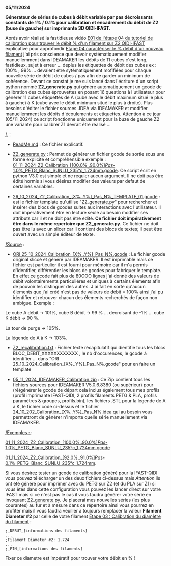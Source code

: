 **05/11/2024**

**Génerateur de séries de cubes à débit variable par pas décroissants constants de 1% / 0.1% pour calibration et encadrement du débit de Z2 (buse de gauche) sur imprimante 3D QIDI-IFAST.**

Aprés avoir réalisé la fastidieuse vidéo [E01 de l'étape 04 du tutoriel de calibration pour trouver le débit % d'un filament sur Z2 QIDI-IFAST](https://youtu.be/gn3A1lFX0vc) explicative pour approfondir [Etape 04 caractériser le % débit d'un nouveau filament](https://github.com/sudtek/IMPRIMANTES_3D/tree/f0b85f540401e21b22918730633c640832fa8458/QIDI/IFAST/CALIBRATION/Etape%2004) j'ai pris conscience que devoir systématiquement modifier manuellemment dans IDEAMAKER les débits de 11 cubes c'est long, fastidieux, sujet à erreur ... deplus les étiquettes de débit des cubes ex : 100% ; 99% ... devaient être sytématiquement mofifiées pour chaque nouvelle série de débit de cubes / pas afin de garder un minimum de cohérence.  Devant ce constat je me suis lancé dans l'écriture d'un script python nommé **Z2_generate.py** qui génére automatiquement un gcode de calibration des cubes éprouvettes en posant 16 questions à l'utilisateur pour générer 11 cubes étiquettés de A (cube avec le débit maximum situé le plus à gauche) à K (cube avec le débit minimum situé le plus à droite). Plus besoins d'éditer le fichier sources .IDEA via IDEAMAKER et modifier manuellemment les débits d'écoulements et etiquettes. Attention à ce jour (05/11_2024) ce script fonctionne uniquement pour la buze de gauche Z2 une variante pour calibrer Z1 devrait être réalisé ...

[/.](https://github.com/sudtek/IMPRIMANTES_3D/tree/7fcbe4567642c7eb1b9e53f8b73f05a81d9aab80/QIDI/IFAST/CALIBRATION/Etape%2004/Z2_Calibration_Script) :

- [ReadMe.md](https://github.com/sudtek/IMPRIMANTES_3D/blob/7cafb12449ad44995997dd2e7e61ac8081cbc6da/QIDI/IFAST/CALIBRATION/Etape%2004/Z2_Calibration_Script/ReadMe.md) : Ce fichier explicatif.
  
- [Z2_generate.py](https://github.com/sudtek/IMPRIMANTES_3D/blob/b0ba36f662e1e2850cdf81203b2ab84ad15976f0/QIDI/IFAST/CALIBRATION/Etape%2004/Z2_Calibration_Script/Z2_generate.py) : Permet de générer un fichier gcode de sortie sous une forme explicite et compréhensible exemple : [01_11_2024_Z2_Calibration_[100.0%..90.0%]_Pas_-1.0%_PETG_Blanc_SUNLU_235°c_1.724mm.gcode](https://github.com/sudtek/IMPRIMANTES_3D/blob/7fcbe4567642c7eb1b9e53f8b73f05a81d9aab80/QIDI/IFAST/CALIBRATION/Etape%2004/Z2_Calibration_Script/Exemples/01_11_2024_Z2_Calibration_%5B100.0%25..90.0%25%5D_Pas_-1.0%25_PETG_Blanc_SUNLU_235%C2%B0c_1.724mm.gcode). Ce script écrit en python V3.0 est simple et ne requier aucun argument. Il ne doit pas être édité hormis si vous désirez modifier des valeurs par defaut de certaines variables.
  
- [26_10_2024_Z2_Calibration_[X%..Y%]_Pas_N%_TEMPLATE_01.gcode](https://github.com/sudtek/IMPRIMANTES_3D/blob/b0ba36f662e1e2850cdf81203b2ab84ad15976f0/QIDI/IFAST/CALIBRATION/Etape%2004/Z2_Calibration_Script/26_10_2024_Z2_Calibration_%5BX%25..Y%25%5D_Pas_N%25_TEMPLATE_01.gcode)  : est le fichier template qu'utilise "[Z2_generate.py](https://github.com/sudtek/IMPRIMANTES_3D/blob/b0ba36f662e1e2850cdf81203b2ab84ad15976f0/QIDI/IFAST/CALIBRATION/Etape%2004/Z2_Calibration_Script/Z2_generate.py)" pour rechercher et insérer des blocs de gcodes suites aux interactions avec l'utilisateur. Il doit imperativement être en lecture seule au besoin modifier ses attributs car il et ne doit pas être edité. **Ce fichier doit impérativement être dans le même repertoire que Z2_generate.py**. Ce fichier ne doit pas être lu avec un slicer car il contient des blocs de textes; il peut être ouvert avec un simple éditeur de texte.

[/Source](https://github.com/sudtek/IMPRIMANTES_3D/tree/7fcbe4567642c7eb1b9e53f8b73f05a81d9aab80/QIDI/IFAST/CALIBRATION/Etape%2004/Z2_Calibration_Script/SOURCE) :
- [ORI 25_10_2024_Calibration_[X%..Y%]_Pas_N%.gcode](https://github.com/sudtek/IMPRIMANTES_3D/blob/7fcbe4567642c7eb1b9e53f8b73f05a81d9aab80/QIDI/IFAST/CALIBRATION/Etape%2004/Z2_Calibration_Script/SOURCE/ORI%2025_10_2024_Calibration_%5BX%25..Y%25%5D_Pas_N%25.gcode) : Le fichier gcode original sliccé et généré par IDEAMAKER. Il est imprimable mais ce fichier est particulier il est fourni pour mémoire car il m'a permis d'identifier, différentier les blocs de gcodes pour fabriquer le template. En effet ce gcode fait plus de 80OOO lignes j'ai donné des valeurs de débit volontairements particuliéres et uniques à certains élements afin de pouvoir les distinguer des autres. J'ai fait en sorte qu'aucun élements que j'ai créé n'est pas de valeurs de débit = 100% ainsi j'ai pu identifier et retrouver chacun des élements recherchés de façon non ambigue. Exemple :

Le cube A débit -> 101%, cube B débit -> 99 % ... decroisant de -1% ... cube K débit -> 90 %.

La tour de purge -> 105%.

La légende de A à K -> 103%.

- [Z2_recalibration.txt](https://github.com/sudtek/IMPRIMANTES_3D/blob/7fcbe4567642c7eb1b9e53f8b73f05a81d9aab80/QIDI/IFAST/CALIBRATION/Etape%2004/Z2_Calibration_Script/SOURCE/Z2_recalibration.txt) : Fichier texte récapitulatif qui dientifie tous les blocs BLOC_DEBIT_XXXXXXXXXXXX , le nb d'occurences, le gcode à identifier ... dans "ORI 25_10_2024_Calibration_[X%..Y%]_Pas_N%.gcode" pour en faire un template

- [05_11_2024_IDEAMAKER_Calibration.zip](https://github.com/sudtek/IMPRIMANTES_3D/blob/25a1928895052bc615755bc975bd8cc815079d67/QIDI/IFAST/CALIBRATION/Etape%2004/Z2_Calibration_Script/SOURCE/05_11_2024_IDEAMAKER_Calibration.zip) : Ce Zip contient tous les fichiers sources pour IDEAMAKER V5.0.6.8380 (ou supérieur) pour (ré)générer le gcode de départ cela inclus également tous mes profils (profil imprimante IFAST-QIDI, 2 profils filaments PETG & PLA, profils paramètres & groupes, profils.bin), les fichiers .STL pour la legende de A à K, le fichier code ci-dessus et le fichier 24_10_202_Calibration_[X%..Y%]_Pas_N%.idea qui au besoin vous permettront de générer n'importe quelle série manuellement via IDEAMAKER.

[/Exemples :
](https://github.com/sudtek/IMPRIMANTES_3D/tree/204e1972eb45fdd40d08dab5522a269e7cdda403/QIDI/IFAST/CALIBRATION/Etape%2004/Z2_Calibration_Script/Exemples) :

[01_11_2024_Z2_Calibration_[100.0%..90.0%]_Pas_-1.0%_PETG_Blanc_SUNLU_235°c_1.724mm.gcode](https://github.com/sudtek/IMPRIMANTES_3D/blob/7fcbe4567642c7eb1b9e53f8b73f05a81d9aab80/QIDI/IFAST/CALIBRATION/Etape%2004/Z2_Calibration_Script/Exemples/01_11_2024_Z2_Calibration_%5B100.0%25..90.0%25%5D_Pas_-1.0%25_PETG_Blanc_SUNLU_235%C2%B0c_1.724mm.gcode)

[01_11_2024_Z2_Calibration_[92.0%..91.0%]_Pas_-0.1%_PETG_Blanc_SUNLU_235°c_1.724mm](https://github.com/sudtek/IMPRIMANTES_3D/blob/7fcbe4567642c7eb1b9e53f8b73f05a81d9aab80/QIDI/IFAST/CALIBRATION/Etape%2004/Z2_Calibration_Script/Exemples/01_11_2024_Z2_Calibration_%5B100.0%25..90.0%25%5D_Pas_-1.0%25_PETG_Blanc_SUNLU_235%C2%B0c_1.724mm.gcode).

Si vous desirez tester un gcode de calibration généré pour la IFAST-QIDI vous pouvez télécharger un des deux fichiers ci-dessus mais *Attention* ils ont été généré pour imprimer avec du PETG sur Z2 (et du PLA sur Z1) si vous êtes dans cette configuration vous pouvez les lancer direct sur votre IFAST mais si ce n'est pas le cas il vous faudra générer votre série en invoquant [Z2_generate.py](https://github.com/sudtek/IMPRIMANTES_3D/blob/b0ba36f662e1e2850cdf81203b2ab84ad15976f0/QIDI/IFAST/CALIBRATION/Etape%2004/Z2_Calibration_Script/Z2_generate.py). Je placerai mes nouvelles séries (les plus courantes) au fur et à mesure dans ce répertoire ainsi vous pourrez en profiter mais il vous faudra veuiller à toujours remplacer la valeur **Filament Diameter #2** par celle de votre filament [Etape 03 : Calibration du diamètre du filament](https://github.com/sudtek/IMPRIMANTES_3D/blob/main/QIDI/IFAST/CALIBRATION/Etape%2003/Etape_03.md) :

```
;_DEBUT_[informations des filaments]
...
;Filament Diameter #2: 1.724
...
;_FIN_[informations des filaments]
```
Fixer ce diametre est impératif pour trouver votre débit en % !
